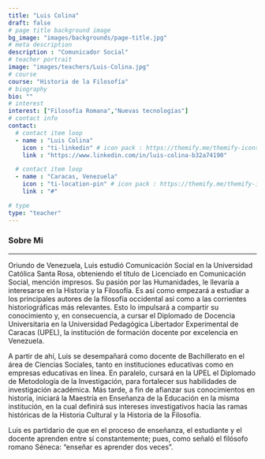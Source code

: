 ```yaml
---
title: "Luis Colina"
draft: false
# page title background image
bg_image: "images/backgrounds/page-title.jpg"
# meta description
description : "Comunicador Social"
# teacher portrait
image: "images/teachers/Luis-Colina.jpg"
# course
course: "Historia de la Filosofía"
# biography
bio: ""
# interest
interest: ["Filosofía Romana","Nuevas tecnologías"]
# contact info
contact:
  # contact item loop
  - name : "Luis Colina"
    icon : "ti-linkedin" # icon pack : https://themify.me/themify-icons
    link : "https://www.linkedin.com/in/luis-colina-b32a74190"

  # contact item loop
  - name : "Caracas, Venezuela"
    icon : "ti-location-pin" # icon pack : https://themify.me/themify-icons
    link : "#"

# type
type: "teacher"
---
```


### Sobre Mi
------------

Oriundo de Venezuela, Luis estudió Comunicación Social en la Universidad Católica Santa Rosa, obteniendo el título de Licenciado en Comunicación Social, mención impresos. Su pasión por las Humanidades, le llevaría a interesarse en la Historia y la Filosofía. Es así como empezará a estudiar a los principales autores de la filosofía occidental así como a las corrientes historiográficas más relevantes. Esto lo impulsará a compartir su conocimiento y, en consecuencia, a cursar el Diplomado de Docencia Universitaria en la Universidad Pedagógica Libertador Experimental de Caracas (UPEL), la institución de formación docente por excelencia en Venezuela.

A partir de ahí, Luis se desempañará como docente de Bachillerato en el área de Ciencias Sociales, tanto en instituciones educativas como en empresas educativas en línea. En paralelo, cursará en la UPEL el Diplomado de Metodología de la Investigación, para fortalecer sus habilidades de investigación académica. Más tarde, a fin de afianzar sus conocimientos en historia, iniciará la Maestría en Enseñanza de la Educación en la misma institución, en la cual definirá sus intereses investigativos hacia las ramas históricas de la Historia Cultural y la Historia de la Filosofía.

Luis es partidario de que en el proceso de enseñanza, el estudiante y el docente aprenden entre sí constantemente; pues, como señaló el filósofo romano Séneca: “enseñar es aprender dos veces”.